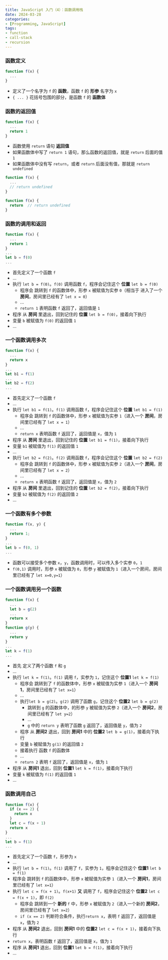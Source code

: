 ```yaml
---
title: JavaScript 入门（4）：函数调用栈
date: 2024-03-28
categories:
- [Programming, JavaScript]
tags: 
- function
- call-stack
- recursion
---
```


### 函数定义

```javascript
function f(x) {
  ...
}
```

- 定义了一个名字为 `f` 的 **函数**，函数 `f` 的 **形参** 名字为 `x`
- `{ ... }` 花括号包围的部分，是函数 `f` 的 **函数体**

### 函数的返回值

```javascript
function f(x) {
  ...
  return 1
}
```

- 函数使用 `return` 语句 **返回值**
- 如果函数体中写了 `return 1` 语句，那么函数的返回值，就是 `return` 后面的值 `1`
- 如果函数体中没有写 `return`，或者 `return` 后面没有值，那就是 `return undefined`

```javascript
function f(x) {
  ...
  // return undefined
}
```

```javascript
function f(x) {
  return  // return undefined
}
```

### 函数的调用和返回

```javascript
function f(x) {
  ...
  return 1
}
...
let b = f(0)
...
```

- 首先定义了一个函数 `f`
- ...
- 执行 `let b = f(0)`。`f(0)` 调用函数 `f`，程序会记住这个 **位置** `let b = f(0)`
  - 程序会 跳转到 `f` 的函数体中，形参 `x` 被赋值为实参 `0`（相当于 进入了一个 **房间**，房间里已经有了 `let x = 0`）
  - ...
  - `return 1` 表明函数 `f` 返回了，返回值是 `1`
- 程序 从 **房间** 里退出，回到记住的 **位置** `let b = f(0)`，接着向下执行
- 变量 `b` 被赋值为 `f(0)` 的返回值 `1`
- ...

### 一个函数调用多次

```javascript
function f(x) {
  ...
  return x
}
...
let b1 = f(1)
...
let b2 = f(2)
...
```

- 首先定义了一个函数 `f`
- ...
- 执行 `let b1 = f(1)`。`f(1)` 调用函数 `f`，程序会记住这个 **位置** `let b1 = f(1)`
  - 程序会 跳转到 `f` 的函数体中，形参 `x` 被赋值为实参 `1`（进入一个 **房间**，房间里已经有了 `let x = 1`）
  - ...
  - `return x` 表明函数 `f` 返回了，返回值是 `x`，值为 `1`
- 程序 从 **房间** 里退出，回到记住的 **位置** `let b1 = f(1)`，接着向下执行
- 变量 `b1` 被赋值为 `f(1)` 的返回值 `1`
- ...
- 执行 `let b2 = f(2)`。`f(2)` 调用函数 `f`，程序会记住这个 **位置** `let b2 = f(2)`
  - 程序会 跳转到 `f` 的函数体中，形参 `x` 被赋值为实参 `2`（进入一个 **房间**，房间里已经有了 `let x = 2`）
  - ...
  - `return x` 表明函数 `f` 返回了，返回值是 `x`，值为 `2`
- 程序 从 **房间** 里退出，回到记住的 **位置** `let b2 = f(2)`，接着向下执行
- 变量 `b2` 被赋值为 `f(2)` 的返回值 `2`
- ...

### 一个函数有多个参数

```javascript
function f(x, y) {
  ...
  return 1;
}
...
let b = f(0, 1)
...
```

- 函数可以接受多个参数 `x`，`y`，函数调用时，可以传入多个实参 `0`，`1`
- `f(0,1)` 调用时，形参 `x` 被赋值为 `0`，形参 `y` 被赋值为 `1`（进入一个房间，房间里已经有了 `let x=0,y=1`）

### 一个函数调用另一个函数

```javascript
function f(x) {
  ...
  let b = g(2)
  ...
  return x
}
function g(y) {
  ...
  return y
}
...
let k = f(1)
...
```

- 首先 定义了两个函数 `f` 和 `g`
- ...
- 执行 `let k = f(1)`。`f(1)` 调用 `f`，实参为 `1`，记住这个 **位置1** `let k = f(1)`
  - 程序会 跳转到了 `f` 的函数体中，形参 `x` 被赋值为实参 `1`（进入一个 **房间1**，房间里已经有了 `let x=1`）
  - ...
  - 执行`let b = g(2)`。`g(2)` 调用了函数 `g`，记住这个 **位置2** `let b = g(2)`
    - 跳转到 `g` 的函数体中，的形参 `y` 被赋值为实参 `2`（进入一个 **房间2**，房间里已经有了 `let y=2`）
    - ...
    - `g` 中的 `return y` 表明了函数 `g` 返回了，返回值是 `y`，值为 `2`
  - 程序 从 **房间2** 退出，回到 **房间1** 中的 **位置2** `let b = g(1)`，接着向下执行
  - 变量 `b` 被赋值为 `g(1)` 的返回值 `2`
  - 接着执行 函数 `f` 的函数体
  - ...
  - `return 2` 表明 `f` 返回了，返回值是 `x`，值为 `1`
- 程序 从 **房间1** 退出，回到 **位置1** `let k = f(1)`，接着向下执行
- 变量 `k` 被赋值为 `f(1)` 的返回值 `1`
- ...

### 函数调用自己

```javascript
function f(x) {
  if (x == 2) {
    return x
  }
  let c = f(x + 1)
  return x
}
...
let b = f(1)
...
```

- 首先定义了一个函数 `f`，形参为 `x`
- ...
-  执行 `let b = f(1)`。`f(1)` 调用了 `f`，实参为 `1`，程序会记住这个 **位置1** `let b = f(1)`
  - 程序会 跳转到 `f` 的函数体中，形参 `x` 被赋值为实参 `1`（进入一个 **房间1**，房间里已经有了 `let x=1`）
  - 执行 `let c = f(x + 1)`。`f(x+1)` **又** 调用了 `f`，程序会记住这个 **位置2** `let c = f(x + 1)`，即 `f(2)`
    - 程序会 跳转到一个 **新的** `f` 中，形参 `x` 被赋值为 `2`（进入一个新的 **房间2**，房间里已经有了 `let x=2`）
    - `if (x == 2)` 判断符合条件，执行`return x`，表明 `f` 返回了，返回值是 `x`，值为 `2`
  - 程序 从 **房间2** 退出，回到 **房间1** 中的 **位置2** `let c = f(x + 1)`，接着向下执行
  - `return x`，表明函数 `f` 返回了，返回值是 `x`，值为 `1`
- 程序 从 **房间1** 退出，回到 **位置1** `let b = f(1)`，接着向下执行
- ...
